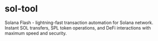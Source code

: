 # sol-tool
Solana Flash - lightning-fast transaction automation for Solana network. Instant SOL transfers, SPL token operations, and DeFi interactions with maximum speed and security.
